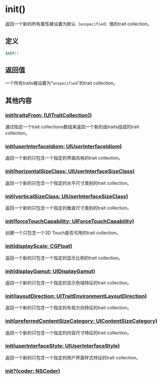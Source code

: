 # init()

返回一个新的所有属性被设置为默认（`unspecified`）值的trait collection。

## 定义

```swift
init()
```

## 返回值

一个所有traits被设置为“`unspecified`”的trait collection。

## 其他内容

### [init(traitsFrom: \[UITraitCollection\])](../init-traitsFrom.md)

通过指定一个trait collections数组来返回一个新的由traits组成的trait collection。

### [init(userInterfaceIdiom: UIUserInterfaceIdiom)]()

返回一个新的只包含一个指定的界面风格的trait collection。

### [init(horizontalSizeClass: UIUserInterfaceSizeClass)]()

返回一个新的只包含一个指定的水平尺寸类别的trait collection。

### [init(verticalSizeClass: UIUserInterfaceSizeClass)]()

返回一个新的只包含一个指定的垂直尺寸类别的trait collection。

### [init(forceTouchCapability: UIForceTouchCapability)]()

创建一个只包含一个3D Touch是否可用的trait collection。

### [init(displayScale: CGFloat)]()

返回一个新的只包含一个指定的显示比例的trait collection。

### [init(displayGamut: UIDisplayGamut)]()

返回一个新的只包含一个指定的显示色域特征的trait collection。

### [init(layoutDirection: UITraitEnvironmentLayoutDirection)]()

返回一个新的只包含一个指定的布局方向特征的trait collection。

### [init(preferredContentSizeCategory: UIContentSizeCategory)]()

返回一个新的只包含一个指定的内容尺寸特征的trait collection。

### [init(userInterfaceStyle: UIUserInterfaceStyle)]()

返回一个新的只包含一个指定的用户界面样式特征的trait collection。

### [init?(coder: NSCoder)]()